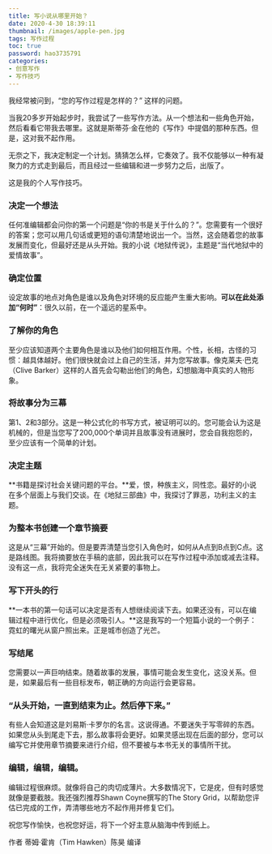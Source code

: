 ```yaml
---
title: 写小说从哪里开始？
date: 2020-4-30 18:39:11
thumbnail: /images/apple-pen.jpg
tags: 写作过程
toc: true
password: hao3735791
categories:
- 创意写作
- 写作技巧
---
```


我经常被问到，“您的写作过程是怎样的？” 这样的问题。

当我20多岁开始起步时，我尝试了一些写作方法。从一个想法和一些角色开始，然后看看它带我去哪里。这就是斯蒂芬·金在他的《写作》中提倡的那种东西。但是，这对我不起作用。
<!-- more -->
无奈之下，我决定制定一个计划。猜猜怎么样，它奏效了。我不仅能够以一种有凝聚力的方式走到最后，而且经过一些编辑和进一步努力之后，出版了。

这是我的个人写作技巧。

### 决定一个想法

任何准编辑都会问你的第一个问题是“你的书是关于什么的？”。您需要有一个很好的答案；您可以用几句话或更短的语句清楚地说出一个。当然，这会随着您的故事发展而变化，但最好还是从头开始。我的小说《地狱传说》，主题是“当代地狱中的爱情故事”。

### 确定位置

设定故事的地点对角色是谁以及角色对环境的反应能产生重大影响。**可以在此处添加“何时”**：很久以前，在一个遥远的星系中。

### 了解你的角色

至少应该知道两个主要角色是谁以及他们如何相互作用。个性，长相，古怪的习惯：越具体越好。他们很快就会过上自己的生活，并为您写故事。像克莱夫·巴克（Clive Barker）这样的人首先会勾勒出他们的角色，幻想脑海中真实的人物形象。

### 将故事分为三幕

第1、2和3部分。这是一种公式化的书写方式，被证明可以的。您可能会认为这是机械的，但是当您写了200,000个单词并且故事没有进展时，您会自我抱怨的，至少应该有一个简单的计划。

### 决定主题

**书籍是探讨社会关键问题的平台。**爱，恨，种族主义，同性恋。最好的小说在多个层面上与我们交谈。在《地狱三部曲》中，我探讨了罪恶，功利主义的主题。

### 为整本书创建一个章节摘要

这是从“三幕”开始的。但是要弄清楚当您引入角色时，如何从A点到B点到C点。这是路线图。我将摘要放在手稿的底部，因此我可以在写作过程中添加或减去注释。没有这一点，我将完全迷失在无关紧要的事物上。

### 写下开头的行

**一本书的第一句话可以决定是否有人想继续阅读下去。如果还没有，可以在编辑过程中进行优化，但是必须吸引人。**这是我写的一个短篇小说的一个例子：霓虹的曙光从窗户照出来。正是城市创造了光芒。

### 写结尾

您需要以一声巨响结束。随着故事的发展，事情可能会发生变化，这没关系。但是，如果最后有一些目标发布，朝正确的方向运行会更容易。

### “从头开始，一直到结束为止。然后停下来。”

有些人会知道这是刘易斯·卡罗尔的名言。这说得通。不要迷失于写零碎的东西。如果您从头到尾走下去，那么故事将会更好。如果灵感出现在后面的部分，您可以编写它并使用章节摘要来进行介绍，但不要被与本书无关的事情所干扰。

### 编辑，编辑，编辑。

编辑过程很麻烦。就像将自己的肉切成薄片。大多数情况下，它是疣，但有时感觉就像是要截肢。我还强烈推荐Shawn Coyne撰写的The Story Grid，以帮助您评估已完成的工作，弄清哪些地方不起作用并修复它们。

祝您写作愉快，也祝您好运，将下一个好主意从脑海中传到纸上。

作者 蒂姆·霍肯（Tim Hawken）陈昊 编译